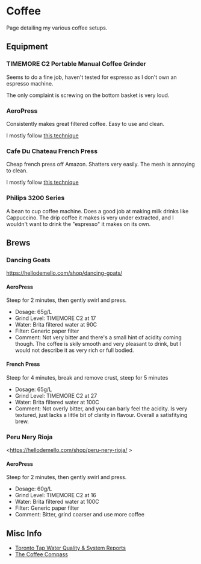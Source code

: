 # Coffee

Page detailing my various coffee setups.

## Equipment

### TIMEMORE C2 Portable Manual Coffee Grinder

Seems to do a fine job, haven't tested for espresso as I don't own an espresso machine.

The only complaint is screwing on the bottom basket is very loud.

### AeroPress

Consistently makes great filtered coffee. Easy to use and clean.

I mostly follow [this technique](https://www.youtube.com/watch?v=j6VlT_jUVPc)

### Cafe Du Chateau French Press

Cheap french press off Amazon.
Shatters very easily. The mesh is annoying to clean.

I mostly follow [this technique](https://www.youtube.com/watch?v=st571DYYTR8)

### Philips 3200 Series

A bean to cup coffee machine. Does a good job at making milk drinks like Cappuccino.
The drip coffee it makes is very under extracted, and I wouldn't want to drink the "espresso" it makes on its own.

## Brews

### Dancing Goats

<https://hellodemello.com/shop/dancing-goats/>

#### AeroPress

Steep for 2 minutes, then gently swirl and press.

- Dosage: 65g/L
- Grind Level: TIMEMORE C2 at 17
- Water: Brita filtered water at 90C
- Filter: Generic paper filter
- Comment: Not very bitter and there's a small hint of acidity coming though. The coffee is skily smooth and very pleasant to drink, but I would not describe it as very rich or full bodied.

#### French Press

Steep for 4 minutes, break and remove crust, steep for 5 minutes

- Dosage: 65g/L
- Grind Level: TIMEMORE C2 at 27
- Water: Brita filtered water at 100C
- Comment: Not overly bitter, and you can barly feel the acidity. Is very textured, just lacks a little bit of clarity in flavour. Overall a  satisfitying brew.

### Peru Nery Rioja

<https://hellodemello.com/shop/peru-nery-rioja/ >

#### AeroPress

Steep for 2 minutes, then gently swirl and press.

- Dosage: 60g/L
- Grind Level: TIMEMORE C2 at 16
- Water: Brita filtered water at 100C
- Filter: Generic paper filter
- Comment: Bitter, grind coarser and use more coffee

## Misc Info

- [Toronto Tap Water Quality & System Reports](https://www.toronto.ca/services-payments/water-environment/tap-water-in-toronto/tap-water-quality-system-reports/)
- [The Coffee Compass](https://www.baristahustle.com/app-archive-main/the-coffee-compass/)